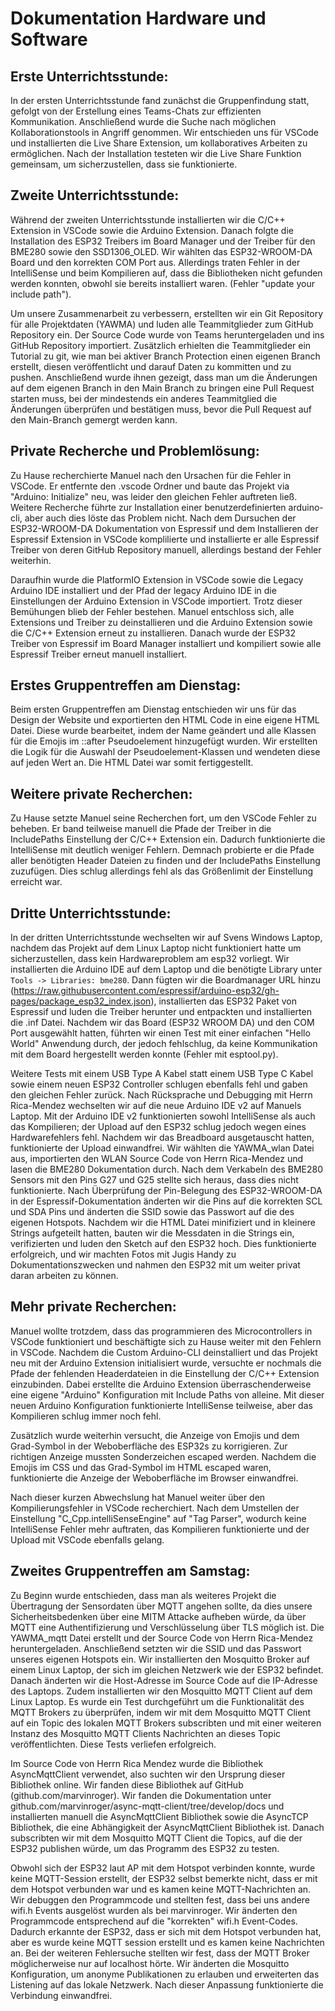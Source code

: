 # Dokumentation Hardware und Software

## Erste Unterrichtsstunde:

In der ersten Unterrichtsstunde fand zunächst die Gruppenfindung statt, gefolgt von der Erstellung eines Teams-Chats zur effizienten Kommunikation. Anschließend wurde die Suche nach möglichen Kollaborationstools in Angriff genommen. Wir entschieden uns für VSCode und installierten die Live Share Extension, um kollaboratives Arbeiten zu ermöglichen. Nach der Installation testeten wir die Live Share Funktion gemeinsam, um sicherzustellen, dass sie funktionierte.

## Zweite Unterrichtsstunde:

Während der zweiten Unterrichtsstunde installierten wir die C/C++ Extension in VSCode sowie die Arduino Extension. Danach folgte die Installation des ESP32 Treibers im Board Manager und der Treiber für den BME280 sowie den SSD1306_OLED. Wir wählten das ESP32-WROOM-DA Board und den korrekten COM Port aus. Allerdings traten Fehler in der IntelliSense und beim Kompilieren auf, dass die Bibliotheken nicht gefunden werden konnten, obwohl sie bereits installiert waren. (Fehler "update your include path").

Um unsere Zusammenarbeit zu verbessern, erstellten wir ein Git Repository für alle Projektdaten (YAWMA) und luden alle Teammitglieder zum GitHub Repository ein. Der Source Code wurde von Teams heruntergeladen und ins GitHub Repository importiert. Zusätzlich erhielten die Teammitglieder ein Tutorial zu git, wie man bei aktiver Branch Protection einen eigenen Branch erstellt, diesen veröffentlicht und darauf Daten zu kommitten und zu pushen. Anschließend wurde ihnen gezeigt, dass man um die Änderungen auf dem eigenen Branch in den Main Branch zu bringen eine Pull Request starten muss, bei der mindestends ein anderes Teammitglied die Änderungen überprüfen und bestätigen muss, bevor die Pull Request auf den Main-Branch gemergt werden kann.

## Private Recherche und Problemlösung:

Zu Hause recherchierte Manuel nach den Ursachen für die Fehler in VSCode. Er entfernte den .vscode Ordner und baute das Projekt via "Arduino: Initialize" neu, was leider den gleichen Fehler auftreten ließ. Weitere Recherche führte zur Installation einer benutzerdefinierten arduino-cli, aber auch dies löste das Problem nicht. Nach dem Dursuchen der ESP32-WROOM-DA Dokumentation von Espressif und dem Installieren der Espressif Extension in VSCode komplilierte und installierte er alle Espressif Treiber von deren GitHub Repository manuell, allerdings bestand der Fehler weiterhin.

Daraufhin wurde die PlatformIO Extension in VSCode sowie die Legacy Arduino IDE installiert und der Pfad der legacy Arduino IDE in die Einstellungen der Arduino Extension in VSCode importiert. Trotz dieser Bemühungen blieb der Fehler bestehen. Manuel entschloss sich, alle Extensions und Treiber zu deinstallieren und die Arduino Extension sowie die C/C++ Extension erneut zu installieren. Danach wurde der ESP32 Treiber von Espressif im Board Manager installiert und kompiliert sowie alle Espressif Treiber erneut manuell installiert.

## Erstes Gruppentreffen am Dienstag:

Beim ersten Gruppentreffen am Dienstag entschieden wir uns für das Design der Website und exportierten den HTML Code in eine eigene HTML Datei. Diese wurde bearbeitet, indem der Name geändert und alle Klassen für die Emojis im ::after Pseudoelement hinzugefügt wurden. Wir erstellten die Logik für die Auswahl der Pseudoelement-Klassen und wendeten diese auf jeden Wert an. Die HTML Datei war somit fertiggestellt.

## Weitere private Recherchen:

Zu Hause setzte Manuel seine Recherchen fort, um den VSCode Fehler zu beheben. Er band teilweise manuell die Pfade der Treiber in die IncludePaths Einstellung der C/C++ Extension ein. Dadurch funktionierte die IntelliSense mit deutlich weniger Fehlern. Demnach probierte er die Pfade aller benötigten Header Dateien zu finden und der IncludePaths Einstellung zuzufügen. Dies schlug allerdings fehl als das Größenlimit der Einstellung erreicht war.

## Dritte Unterrichtsstunde:

In der dritten Unterrichtsstunde wechselten wir auf Svens Windows Laptop, nachdem das Projekt auf dem Linux Laptop nicht funktioniert hatte um sicherzustellen, dass kein Hardwareproblem am esp32 vorliegt. Wir installierten die Arduino IDE auf dem Laptop und die benötigte Library unter `Tools -> Libraries: bme280`. Dann fügten wir die Boardmanager URL hinzu (https://raw.githubusercontent.com/espressif/arduino-esp32/gh-pages/package_esp32_index.json), installierten das ESP32 Paket von Espressif und luden die Treiber herunter und entpackten und installierten die .inf Datei. Nachdem wir das Board (ESP32 WROOM DA) und den COM Port ausgewählt hatten, führten wir einen Test mit einer einfachen "Hello World" Anwendung durch, der jedoch fehlschlug, da keine Kommunikation mit dem Board hergestellt werden konnte (Fehler mit esptool.py).

Weitere Tests mit einem USB Type A Kabel statt einem USB Type C Kabel sowie einem neuen ESP32 Controller schlugen ebenfalls fehl und gaben den gleichen Fehler zurück. Nach Rücksprache und Debugging mit Herrn Rica-Mendez wechselten wir auf die neue Arduino IDE v2 auf Manuels Laptop. Mit der Arduino IDE v2 funktionierten sowohl IntelliSense als auch das Kompilieren; der Upload auf den ESP32 schlug jedoch wegen eines Hardwarefehlers fehl. Nachdem wir das Breadboard ausgetauscht hatten, funktionierte der Upload einwandfrei. Wir wählten die YAWMA_wlan Datei aus, importierten den WLAN Source Code von Herrn Rica-Mendez und lasen die BME280 Dokumentation durch. Nach dem Verkabeln des BME280 Sensors mit den Pins G27 und G25 stellte sich heraus, dass dies nicht funktionierte. Nach Überprüfung der Pin-Belegung des ESP32-WROOM-DA in der Espressif-Dokumentation änderten wir die Pins auf die korrekten SCL und SDA Pins und änderten die SSID sowie das Passwort auf die des eigenen Hotspots. Nachdem wir die HTML Datei minifiziert und in kleinere Strings aufgeteilt hatten, bauten wir die Messdaten in die Strings ein, verifizierten und luden den Sketch auf den ESP32 hoch. Dies funktionierte erfolgreich, und wir machten Fotos mit Jugis Handy zu Dokumentationszwecken und nahmen den ESP32 mit um weiter privat daran arbeiten zu können.

## Mehr private Recherchen:

Manuel wollte trotzdem, dass das programmieren des Microcontrollers in VSCode funktioniert und beschäftigte sich zu Hause weiter mit den Fehlern in VSCode. Nachdem die Custom Arduino-CLI deinstalliert und das Projekt neu mit der Arduino Extension initialisiert wurde, versuchte er nochmals die Pfade der fehlenden Headerdateien in die Einstellung der C/C++ Extension einzubinden. Dabei erstellte die Arduino Extension überraschenderweise eine eigene "Arduino" Konfiguration mit Include Paths von alleine. Mit dieser neuen Arduino Konfiguration funktionierte IntelliSense teilweise, aber das Kompilieren schlug immer noch fehl.

Zusätzlich wurde weiterhin versucht, die Anzeige von Emojis und dem Grad-Symbol in der Weboberfläche des ESP32s zu korrigieren. Zur richtigen Anzeige mussten Sonderzeichen escaped werden. Nachdem die Emojis im CSS und das Grad-Symbol im HTML escaped waren, funktionierte die Anzeige der Weboberfläche im Browser einwandfrei.

Nach dieser kurzen Abwechslung hat Manuel weiter über den Kompilierungsfehler in VSCode recherchiert. Nach dem Umstellen der Einstellung "C_Cpp.intelliSenseEngine" auf "Tag Parser", wodurch keine IntelliSense Fehler mehr auftraten, das Kompilieren funktionierte und der Upload mit VSCode ebenfalls gelang.

## Zweites Gruppentreffen am Samstag:

Zu Beginn wurde entschieden, dass man als weiteres Projekt die Übertragung der Sensordaten über MQTT angehen sollte, da dies unsere Sicherheitsbedenken über eine MITM Attacke aufheben würde, da über MQTT eine Authentifizierung und Verschlüsselung über TLS möglich ist. Die YAWMA_mqtt Datei erstellt und der Source Code von Herrn Rica-Mendez heruntergeladen. Anschließend setzten wir die SSID und das Passwort unseres eigenen Hotspots ein.
Wir installierten den Mosquitto Broker auf einem Linux Laptop, der sich im gleichen Netzwerk wie der ESP32 befindet. Danach änderten wir die Host-Adresse im Source Code auf die IP-Adresse des Laptops. Zudem installierten wir den Mosquitto MQTT Client auf dem Linux Laptop.
Es wurde ein Test durchgeführt um die Funktionalität des MQTT Brokers zu überprüfen, indem wir mit dem Mosquitto MQTT Client auf ein Topic des lokalen MQTT Brokers subscribten und mit einer weiteren Instanz des Mosquitto MQTT Clients Nachrichten an dieses Topic veröffentlichten. Diese Tests verliefen erfolgreich.

Im Source Code von Herrn Rica Mendez wurde die Bibliothek AsyncMqttClient verwendet, also suchten wir den Ursprung dieser Bibliothek online. Wir fanden diese Bibliothek auf GitHub (github.com/marvinroger). Wir fanden die Dokumentation unter github.com/marvinroger/async-mqtt-client/tree/develop/docs und installierten manuell die AsyncMqttClient Bibliothek sowie die AsyncTCP Bibliothek, die eine Abhängigkeit der AsyncMqttClient Bibliothek ist. Danach subscribten wir mit dem Mosquitto MQTT Client die Topics, auf die der ESP32 publishen würde, um das Programm des ESP32 zu testen.  

Obwohl sich der ESP32 laut AP mit dem Hotspot verbinden konnte, wurde keine MQTT-Session erstellt, der ESP32 selbst bemerkte nicht, dass er mit dem Hotspot verbunden war und es kamen keine MQTT-Nachrichten an. Wir debuggen den Programmcode und stellten fest, dass bei uns andere wifi.h Events ausgelöst wurden als bei marvinroger. Wir änderten den Programmcode entsprechend auf die "korrekten" wifi.h Event-Codes. Dadurch erkannte der ESP32, dass er sich mit dem Hotspot verbunden hat, aber es wurde keine MQTT session erstellt und es kamen keine Nachrichten an.
Bei der weiteren Fehlersuche stellten wir fest, dass der MQTT Broker möglicherweise nur auf localhost hörte. Wir änderten die Mosquitto Konfiguration, um anonyme Publikationen zu erlauben und erweiterten das Listening auf das lokale Netzwerk. Nach dieser Anpassung funktionierte die Verbindung einwandfrei.